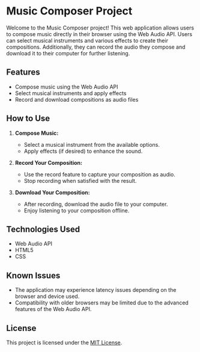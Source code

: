 # Music Composer Project

Welcome to the Music Composer project! This web application allows users to compose music directly in their browser using the Web Audio API. Users can select musical instruments and various effects to create their compositions. Additionally, they can record the audio they compose and download it to their computer for further listening.

## Features

- Compose music using the Web Audio API
- Select musical instruments and apply effects
- Record and download compositions as audio files

## How to Use

1. **Compose Music:**
   - Select a musical instrument from the available options.
   - Apply effects (if desired) to enhance the sound.

2. **Record Your Composition:**
   - Use the record feature to capture your composition as audio.
   - Stop recording when satisfied with the result.

3. **Download Your Composition:**
   - After recording, download the audio file to your computer.
   - Enjoy listening to your composition offline.

## Technologies Used

- Web Audio API
- HTML5
- CSS



## Known Issues

- The application may experience latency issues depending on the browser and device used.
- Compatibility with older browsers may be limited due to the advanced features of the Web Audio API.


## License

This project is licensed under the [MIT License](LICENSE).
